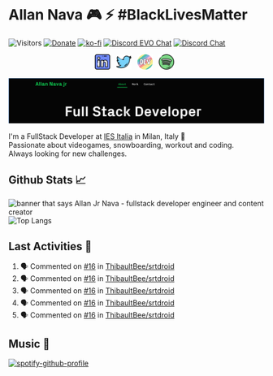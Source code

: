 # Allan Nava 🎮 ⚡ #BlackLivesMatter
![Visitors](https://visitor-badge.laobi.icu/badge?page_id=Allan-Nava)  [![Donate](https://img.shields.io/badge/Donate-PayPal-green.svg)](https://paypal.me/AllanNava) [![ko-fi](https://img.shields.io/badge/Donate-Ko--Fi-red)](https://ko-fi.com/G2G41PVE4) [![Discord EVO Chat](https://img.shields.io/badge/Discord_EVO-Chat-informational)](https://discord.gg/RcmcKu5) [![Discord Chat](https://img.shields.io/badge/Discord-Chat-important)](https://discord.gg/nMTKrRZ)



<p align='center'>
   <a href="https://linkedin.com/in/allannava" target="_blank"><img height="30" src="https://raw.githubusercontent.com/Allan-Nava/Allan-Nava/master/linkedin.png?raw=true"></a>&nbsp;&nbsp;
<a href="https://twitter.com/allan__nava" target="_blank" ><img height="30" src="https://raw.githubusercontent.com/Allan-Nava/Allan-Nava/master/twitter.png?raw=true"></a>&nbsp;&nbsp;
<a href="https://dev.to/allannava" target="_blank" ><img height="30" src="https://raw.githubusercontent.com/Allan-Nava/Allan-Nava/master/devto.png?raw=true"></a>&nbsp;&nbsp;
<a href="https://open.spotify.com/user/allan_nava?si=6ckrqagMQfuZyA8cEfCT9A" target="_blank"><img height="30" src="https://raw.githubusercontent.com/Allan-Nava/Allan-Nava/master/spotify.png?raw=true"></a>&nbsp;&nbsp;
   
<a href="https://allan-nava.github.io/" target="_blank" ><img src="https://raw.githubusercontent.com/Allan-Nava/Allan-Nava/master/_cover.PNG" alt="banner that says Allan Jr Nava - fullstack developer engineer and content creator"></a>

I'm a FullStack Developer at [IES Italia](https://ies-italia.it) in Milan, Italy 🌆 <br>
Passionate about videogames, snowboarding, workout and coding.<br>
Always looking for new challenges.

<!-- 
## Get in touch
- Personal site: https://allan-nava.github.io/
- Instagram: https://instagram.com/allan_nava
- Linkedin: https://linkedin.com/in/allannava
- Twitter: https://twitter.com/allan__nava
- Reddit: https://www.reddit.com/user/allan_nava
- Dev: https://dev.to/allannava -->

## Github Stats 📈

<img src="https://github-readme-stats.vercel.app/api?username=Allan-Nava&&show_icons=true&title_color=10cf53&icon_color=ffffff&text_color=ffffff&bg_color=050505" alt="banner that says Allan Jr Nava - fullstack developer engineer and content creator"> ![Top Langs](https://github-readme-stats.vercel.app/api/top-langs/?username=Allan-Nava&theme=buefy&bg_color=050505&title_color=10cf53&text_color=ffffff&layout=compact)

## Last Activities :page_with_curl:

<!--START_SECTION:activity-->
1. 🗣 Commented on [#16](https://github.com/ThibaultBee/srtdroid/issues/16) in [ThibaultBee/srtdroid](https://github.com/ThibaultBee/srtdroid)
2. 🗣 Commented on [#16](https://github.com/ThibaultBee/srtdroid/issues/16) in [ThibaultBee/srtdroid](https://github.com/ThibaultBee/srtdroid)
3. 🗣 Commented on [#16](https://github.com/ThibaultBee/srtdroid/issues/16) in [ThibaultBee/srtdroid](https://github.com/ThibaultBee/srtdroid)
4. 🗣 Commented on [#16](https://github.com/ThibaultBee/srtdroid/issues/16) in [ThibaultBee/srtdroid](https://github.com/ThibaultBee/srtdroid)
5. 🗣 Commented on [#16](https://github.com/ThibaultBee/srtdroid/issues/16) in [ThibaultBee/srtdroid](https://github.com/ThibaultBee/srtdroid)
<!--END_SECTION:activity-->


## Music 🎸 

[![spotify-github-profile](https://spotify-github-profile.vercel.app/api/view?uid=allan_nava&cover_image=true)](https://spotify-github-profile.vercel.app/api/view?uid=allan_nava&redirect=true)


<!--
**Allan-Nava/Allan-Nava** is a ✨ _special_ ✨ repository because its `README.md` (this file) appears on your GitHub profile.

Here are some ideas to get you started:

- 🔭 I’m currently working on ...
- 🌱 I’m currently learning ...
- 👯 I’m looking to collaborate on ...
- 🤔 I’m looking for help with ...
- 💬 Ask me about ...
- 📫 How to reach me: ...
- 😄 Pronouns: ...
- ⚡ Fun fact: ...
-->
